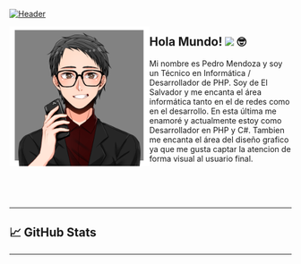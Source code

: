 [![Header](https://raw.githubusercontent.com/PedruxMendoza/PedruxMendoza/master/Banner.gif "Header")]()

<p>
  <img width="250" align="left" src="https://raw.githubusercontent.com/PedruxMendoza/PedruxMendoza/master/picrew.png">
</p>

## Hola Mundo! <img src="https://raw.githubusercontent.com/MartinHeinz/MartinHeinz/master/wave.gif" width="20px"> :nerd_face:

Mi nombre es Pedro Mendoza y soy un Técnico en Informática / Desarrollador de PHP. Soy de El Salvador y me encanta el área informática tanto en el de redes como en el desarrollo. En esta última me enamoré y actualmente estoy como Desarrollador en PHP y C#. Tambien me encanta el área del diseño grafico ya que me gusta captar la atencion de forma visual al usuario final.

<br><br><br>

---

## 📈 GitHub Stats

---
<!--
**PedruxMendoza/PedruxMendoza** is a ✨ _special_ ✨ repository because its `README.md` (this file) appears on your GitHub profile.

Here are some ideas to get you started:

- 🔭 I’m currently working on ...
- 🌱 I’m currently learning ...
- 👯 I’m looking to collaborate on ...
- 🤔 I’m looking for help with ...
- 💬 Ask me about ...
- 📫 How to reach me: ...
- 😄 Pronouns: ...
- ⚡ Fun fact: ...
-->
